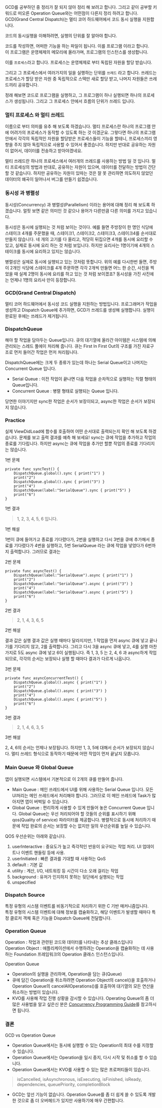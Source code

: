 ﻿GCD를 공부하던 중 정리가 잘 되지 않아 정리 해 보려고 합니다. 그리고 같이 공부할 키워드로 떠오른 Operation Queue와는 어떤점이 다른지 정리 하려고 합니다.  
GCD(Grand Central Dispatch)는 멀티 코어 하드웨어에서 코드 동시 실행을 지원합니다.

코드의 동시실행을 이해하려면, 실행의 단위를 잘 알아야 합니다.

코드를 작성하면, 어떠한 기능을 하는 파일이 됩니다. 이를 프로그램 이라고 합니다.  
이 프로그램은 운영체제의 메모리에 올라가며, 프로그램의 인스턴스를 생성합니다.

이를 `프로세스`라고 합니다.
프로세스는 운영체제로 부터 독립된 자원을 할당 받습니다.

그리고 그 프로세스에서 여러가지의 일을 실행하는 단위를 `쓰레드` 라고 합니다.
쓰레드는 프로세스가 할당 받은 자원 중 독립적으로 스택만 새로 할당 받고, 나머지 자원들은 쓰레드끼리 공유합니다.

정래 해보면 코드로 프로그램을 실행하고, 그 프로그램이 하나 실행되면 하나의 프로세스가 생성됩니다. 그리고 그 프로세스 안에서 흐름의 단위가 쓰레드 입니다.

### 멀티 프로세스 와 멀티 쓰레드
이름으로 부터 의미를 유추 해 보도록 하겠습니다.
멀티 프로세스란 하나의 프로그램 안에 어려가의 프로세스가 동작할 수 있도록 하는 것 이겠군요. 그렇다면 
하나의 프로그램 안에서 각각의 독립적인 자원을 할당받은 프로세스들이 기능을 할테니, 프로세스끼리 영향을 주지 않아 독립적으로 사용할 수 있어서 좋겠습니다. 하지만 반대로 공유하는 자원이 없어서, 데이터를 전송하고 받아야겠네요.

멀티 쓰레드란 하나의 프로세스에서 여러개의 쓰레드를 사용하는 방법 일 것 입니다. 멀티 프로세싱의 방법과 반대로, 공유하는 자원이 있으며, 데이터를 전달하는 방법이 간단할 것 같습니다. 하지만 공유하는 자원이 있따는 것은 잘 못 관리하면 의도하지 않았던 데이터의 왜곡이 일어나서 버그를 만들기 쉽겠습니다.

### 동시성 과 병렬성
동시성(Concurrency) 과 병렬성(Parallelism) 이라는 용어에 대해 정리 해 보도록 하겠습니다. 
얼핏 보면 같은 의미인 것 같으나 용어가 다른만큼 다른 의미를 가지고 있습니다. 

동시성은 동시에 실행되는 것 처럼 보이는 것이다. 예를 들면 주방장이 한 명인 식당에 스테이크 4개를 주문했을 때, 스테이크1, 스테이크2, 스테이크3, 스테이크4를 순서대로 만들지 않습니다. 네 개의 고기를 다 올리고, 적당히 뒤집으면 4개를 동시에 요리할 수 있고, 실제로 동시에 요리 하는 것 처럼 보입니다. 하지만 요리사는 1명이기에 4개의 스테이크를 동시에 요리하고 있지는 않습니다.

병렬성은 실제로 동시에 실행되고 있는 것처럼 뜻합니다. 위의 예를 다시한번 들면, 주방이 2개인 식당에 스테이크를 4개 주문하면 각각 2개씩 만들면 어느 한 순간, 사진을 찍었을 때 실제 2명이 동시에 요리를 하고 있는 것 처럼 보이겠죠? 동시성을 가진 사진에는 언제나 1명의 요리사 만이 등장합니다.

### GCD(Grand Central Dispatch)
멀티 코어 하드웨어에서 동시성 코드 실행을 지원하는 방법입니다. 프로그래머가 작업을 생성하고 Dispatch Queue에 추가하면, GCD가 쓰레드를 생성해 실행합니다. 실행이 완료된 후에는 쓰레드가 제거됩니다.

### DispatchQueue
해야 할 작업을 담아두는 Queue입니다. 큐의 대기열에 올라간 아이템은 시스템에 의해 관리되는 스레드 풀에이 처리해 줍니다. 큐는 First In First Out의 구조를 가진 자료구조로 먼저 들어간 작업은 먼저 처리됩니다. 

DispatchQueue에는 크게 두 종류가 있는데 하나는 Serial Queue이고 나머지는 Concurrent Queue 입니다. 

- Serial Queue : 이전 작업이 끝나면 다음 작업을 순차적으로 실행하는 직렬 형태의 Queue입니다.
- Concurrent Queue : 병렬 형태로 실행되는 Queue 입니다.

당연한 이야기지만 sync한 작업은 순서가 보장이되고, async한 작업은 순서가 보장되지 않습니다.

### Practice

실제 ViewDidLoad에 함수를 호출하여 어떤 순서대로 출력되는지 확인 해 보도록 하겠습니다. 문제를 보고 출력 결과를 예측 해 보세요!
sync는 큐에 작업을 추가하고 작업의 종료를 기다립니다. 하지만 async는 큐에 작업을 추가만 할뿐 작업의 종료를 기다리지는 않습니다.

1번 문제
```
private func syncTest() {
    DispatchQueue.global().sync { print("1") }
    print("2")
    DispatchQueue.global().sync { print("3") }
    print("4")
    DispatchQueue(label:"SerialQueue").sync { print("5") }
    print("6")
}
```
1번 결과 
> 1, 2, 3, 4, 5, 6 입니다.

1번 해설

1번이 큐에 들어가고 종료를 기다렸다가, 2번을 실행하고 다시 3번을 큐에 추가해서 종료를 기다렸다가 4번을 실행하고, 5번 SerialQueue 라는 큐에 작업을 넣었다가 6번까지 출력합니다. 그러므로 결과는 



2번 문제
```
private func asyncTest() {
    DispatchQueue(label:"SerialQueue").async { print("1") }
    print("2")
    DispatchQueue(label:"SerialQueue").async { print("3") }
    print("4")
    DispatchQueue(label:"SerialQueue").async { print("5") }
    print("6")
}
```
2번 결과
> 2, 1, 4, 3, 6, 5

2번 해설

결과 값은 실행 결과 값은 실행 때마다 달라지지만, 1 작업을 먼저 async 큐에 넣고 끝나기를 기다리지 않고, 2를 출력합니다. 그리고 다시 3을 async 큐에 넣고, 4를 실행 마찬가지로 5도 async 큐에 넣고 6이 실행됩니다. 즉 1, 3, 5 는 2, 4, 6 과 async하게 작업되므로, 각각의 순서는 보장되나 실행 할 때마다 결과가 다르게 나옵니다.

3번 문제

```
private func asyncConcurrentTest() {
    DispatchQueue.global().async { print("1") }
    print("2")
    DispatchQueue.global().async { print("3") }
    print("4")
    DispatchQueue.global().async { print("5") }
    print("6")
}
```
3번 결과
> 2, 1, 4, 6, 3, 5

3번 해설  

2, 4, 6의 순서는 언제나 보장됩니다. 하지만 1, 3, 5에 대해서 순서가 보장되지 않습니다. 멀티 쓰레드 형식으로 동작하기 때문에 어떤 작업이 먼저 끝날지 모릅니다.


### Main Queue 와 Global Queue
앱이 실행되면 시스템에서 기본적으로 이 2개의 큐를 만들어 줍니다.

- Main Queue : 메인 쓰레드에서 UI를 위해 사용하는 Serial Queue 입니다. 모든 UI처리는 메인 쓰레드에서 처리해야 합니다. 그러므로 이 메인 쓰레드에 Task가 많아지면 앱이 버벅일 수 있습니다.
- Global Queue : 편리하게 사용할 수 있게 만들어 놓은 Concurrent Queue 입니다. Global Queue는 우선 처리되어야 할 것들의 순위를 표시하기 위해 qos(Quality of service) 파라미터를 제공합니다. 병렬적으로 동시에 처리하기 때문에 작업 완료의 순서는 보장할 수는 없지만 일의 우선순위를 높일 수 있습니다.

QOS 우선순위는 아래와 같습니다.
1. userInteractive : 중요도가 높고 즉각적인 반응이 요구되는 작업 처리. UI 업데이트나 이벤트 핸들링 등에 사용.  
2. userInitiated : 빠른 결과를 기대할 때 사용하는 QoS  
3. default : 기본 값  
4. utility : 계산, I/O, 네트워킹 등 시간이 다소 오래 걸리는 작업  
5. background : 유저가 인지하지 못하는 뒷단에서 실행되는 작업  
6. unspecified  

### Dispatch Source
특정 유형의 시스템 이벤트를 비동기적으로 처리하기 위한 C 기반 매커니즘입니다.  
특정 유형의 시스템 이벤트에 대해 정보를 캡슐화하고, 해당 이벤트가 발생할 때마다 특정 클로저 객체 혹은 기능을 Dispatch Queue에 전달합니다.


### Operation Queue
Operation : 작업과 관련된 코드와 데이터를 나타내는 추상 클래스입니다  
Operation Object : 애플리케이션에서 수행하려는 Operation을 캡슐화하는 데 사용하는 Foundation 프레임워크의 Operation 클래스 인스턴스입니다.  

Operation Queue
 - Operation의 실행을 관리하며, Operation을 담는 큐(Queue)
 - 큐에 담긴 Operation을 취소하려면 Operation Object의 cancel()을 호출하거나 Operation Queue의 cancelAllOperations()를 호출하여 대기열의 모든 연산을 취소하는 방법이 있습니다.
 - KVO를 사용해 작업 진행 상황을 감시할 수 있습니다.
Operating Queue의 좀 더 많은 사용법을 알고 싶은신 분은 [Concurrency Programming Guide](https://developer.apple.com/library/archive/documentation/General/Conceptual/ConcurrencyProgrammingGuide/Introduction/Introduction.html)를 참고하시면 됩니다.

### 결론 
GCD vs Operation Queue  
- Operation Queue에서는 동시에 실행할 수 있는 Operation의 최대 수를 지정할 수 있습니다.  
- Operation Queue에서는 Operation을 일시 중지, 다시 시작 및 취소를 할 수 있습니다.
- Operation Queue에서는 KVO를 사용할 수 있는 많은 프로퍼티들이 있습니다.
 > isCancelled, isAsynchronous, isExecuting, isFinished, isReady, dependencies, queuePriority, completionBlock  

- GCD는 앞선 기능이 없습니다. Operation Queue를 좀 더 쉽게 쓸 수 있도록 개발한 것으로 좀 더 오버헤드가 있지만 사용하기에 매우 간편합니다. 













